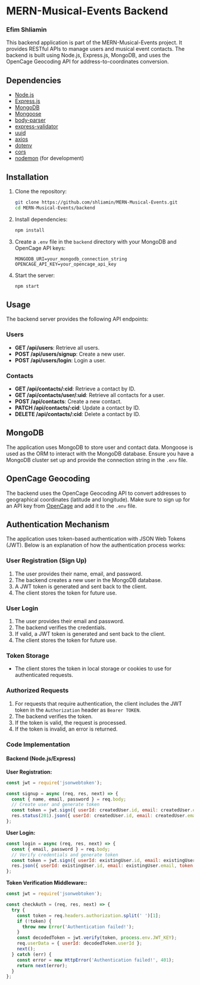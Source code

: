 # MERN-Musical-Events Backend

### Efim Shliamin

This backend application is part of the MERN-Musical-Events project. It provides RESTful APIs to manage users and musical event contacts. The backend is built using Node.js, Express.js, MongoDB, and uses the OpenCage Geocoding API for address-to-coordinates conversion.

## Dependencies

- [Node.js](https://nodejs.org/)
- [Express.js](https://expressjs.com/)
- [MongoDB](https://www.mongodb.com/)
- [Mongoose](https://mongoosejs.com/)
- [body-parser](https://www.npmjs.com/package/body-parser)
- [express-validator](https://express-validator.github.io/)
- [uuid](https://www.npmjs.com/package/uuid)
- [axios](https://www.npmjs.com/package/axios)
- [dotenv](https://www.npmjs.com/package/dotenv)
- [cors](https://www.npmjs.com/package/cors)
- [nodemon](https://www.npmjs.com/package/nodemon) (for development)

## Installation

1. Clone the repository:
    ```bash
    git clone https://github.com/shliamin/MERN-Musical-Events.git
    cd MERN-Musical-Events/backend
    ```

2. Install dependencies:
    ```bash
    npm install
    ```

3. Create a `.env` file in the `backend` directory with your MongoDB and OpenCage API keys:
    ```env
    MONGODB_URI=your_mongodb_connection_string
    OPENCAGE_API_KEY=your_opencage_api_key
    ```

4. Start the server:
    ```bash
    npm start
    ```

## Usage

The backend server provides the following API endpoints:

### Users

- **GET /api/users**: Retrieve all users.
- **POST /api/users/signup**: Create a new user.
- **POST /api/users/login**: Login a user.

### Contacts

- **GET /api/contacts/:cid**: Retrieve a contact by ID.
- **GET /api/contacts/user/:uid**: Retrieve all contacts for a user.
- **POST /api/contacts**: Create a new contact.
- **PATCH /api/contacts/:cid**: Update a contact by ID.
- **DELETE /api/contacts/:cid**: Delete a contact by ID.

## MongoDB

The application uses MongoDB to store user and contact data. Mongoose is used as the ORM to interact with the MongoDB database. Ensure you have a MongoDB cluster set up and provide the connection string in the `.env` file.

## OpenCage Geocoding

The backend uses the OpenCage Geocoding API to convert addresses to geographical coordinates (latitude and longitude). Make sure to sign up for an API key from [OpenCage](https://opencagedata.com/) and add it to the `.env` file.

## Authentication Mechanism

The application uses token-based authentication with JSON Web Tokens (JWT). Below is an explanation of how the authentication process works:

### User Registration (Sign Up)

1. The user provides their name, email, and password.
2. The backend creates a new user in the MongoDB database.
3. A JWT token is generated and sent back to the client.
4. The client stores the token for future use.

### User Login

1. The user provides their email and password.
2. The backend verifies the credentials.
3. If valid, a JWT token is generated and sent back to the client.
4. The client stores the token for future use.

### Token Storage

- The client stores the token in local storage or cookies to use for authenticated requests.

### Authorized Requests

1. For requests that require authentication, the client includes the JWT token in the `Authorization` header as `Bearer TOKEN`.
2. The backend verifies the token.
3. If the token is valid, the request is processed.
4. If the token is invalid, an error is returned.

### Code Implementation

#### Backend (Node.js/Express)

**User Registration:**

```javascript
const jwt = require('jsonwebtoken');

const signup = async (req, res, next) => {
  const { name, email, password } = req.body;
  // Create user and generate token
  const token = jwt.sign({ userId: createdUser.id, email: createdUser.email }, process.env.JWT_KEY, { expiresIn: '1h' });
  res.status(201).json({ userId: createdUser.id, email: createdUser.email, token: token });
};
```

**User Login:**

```javascript
const login = async (req, res, next) => {
  const { email, password } = req.body;
  // Verify credentials and generate token
  const token = jwt.sign({ userId: existingUser.id, email: existingUser.email }, process.env.JWT_KEY, { expiresIn: '1h' });
  res.json({ userId: existingUser.id, email: existingUser.email, token: token });
};
```

**Token Verification Middleware::**

```javascript
const jwt = require('jsonwebtoken');

const checkAuth = (req, res, next) => {
  try {
    const token = req.headers.authorization.split(' ')[1];
    if (!token) {
      throw new Error('Authentication failed!');
    }
    const decodedToken = jwt.verify(token, process.env.JWT_KEY);
    req.userData = { userId: decodedToken.userId };
    next();
  } catch (err) {
    const error = new HttpError('Authentication failed!', 401);
    return next(error);
  }
};
```